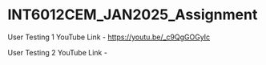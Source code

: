 # INT6012CEM_JAN2025_Assignment

User Testing 1 YouTube Link - https://youtu.be/_c9QgGOGyIc

User Testing 2 YouTube Link -

